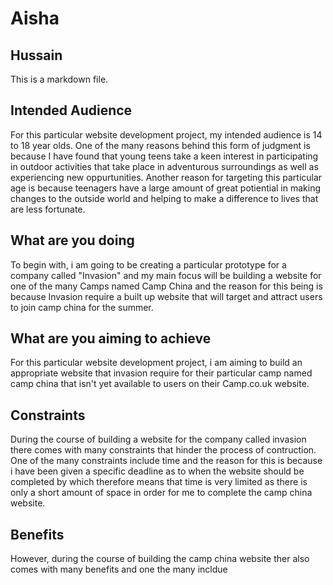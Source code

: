 # Aisha
## Hussain

This is a markdown file.

## Intended Audience 

For this particular website development project, my intended audience is 14 to 18 year olds. One of the many reasons behind this form of judgment is because I have found that young teens take a keen interest in participating in outdoor activities that take place in adventurous surroundings as well as experiencing new oppurtunities. Another reason for targeting this particular age is because teenagers have a large amount of great potiential in making changes to the outside world and helping to make a difference to lives that are less fortunate. 

## What are you doing 

To begin with, i am going to be creating a particular prototype for a company called "Invasion" and my main focus will be building a
website for one of the many Camps named Camp China and the reason for this being is because Invasion require a built up website that will 
target and attract users to join camp china for the summer. 

## What are you aiming to achieve

For this particular website development project, i am aiming to build an appropriate website that invasion require for their particular camp named camp china that isn't yet available to users on their Camp.co.uk website.

## Constraints 

During the course of building a website for the company called invasion there comes with many constraints that hinder the process of contruction. One of the many constraints include time and the reason for this is because i have been given a specific deadline as to when the website should be completed by which therefore means that time is very limited as there is only a short amount of space in order for me to complete the camp china website. 

## Benefits 

However, during the course of building the camp china website ther also comes with many benefits and one the many incldue 
